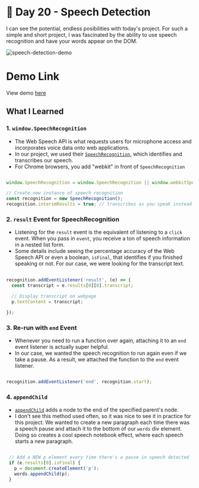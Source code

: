 # 💬 Day 20 - Speech Detection

I can see the potential, endless posibilities with today's project. For such a simple and short project, I was fascinated by the ability to use speech recognition and have your words appear on the DOM.

![speech-detection-demo](https://i.ibb.co/qjBhv3q/Screen-Shot-2021-05-07-at-6-04-34-PM.png)

# Demo Link
View demo [here](https://sandaiiyahh.github.io/JavaScript30/20-Speech%20Detection/)

## What I Learned

### 1. `window.SpeechRecognition`
 - The Web Speech API is what requests users for microphone access and incorporates voice data onto web applications. 
 - In our project, we used their [`SpeechRecognition`](https://courses.wesbos.com/account/access/5f9c820c24b5071fef484ffb/view/194128542), which identifies and transcribes our speech.
 - For Chrome browsers, you add "webkit" in front of `SpeechRecognition`

 ```javascript
 
 window.SpeechRecognition = window.SpeechRecognition || window.webkitSpeechRecognition;
 
// Create new instance of speech recognition
const recognition = new SpeechRecognition();
recognition.interimResults = true; // transcribes as you speak instead of waiting until the end

 ```

### 2. `result` Event for SpeechRecognition
 - Listening for the `result` event is the equivalent of listening to a `click` event. When you pass in `event`, you receive a ton of speech information in a nested list form. 
 - Some details include seeing the percentage accuracy of the Web Speech API or even a boolean, `isFinal`, that identifies if you finished speaking or not. For our case, we were looking for the transcript text.
 
```javascript
 
recognition.addEventListener('result', (e) => {
  const transcript = e.results[0][0].transcript;

  // Display transcript on webpage
  p.textContent = transcript;

});

 ```
 
 ### 3. Re-run with `end` Event 
  - Whenever you need to run a function over again, attaching it to an `end` event listener is actually super helpful. 
  - In our case, we wanted the speech recognition to run again even if we take a pause. As a result, we attached the function to the `end` event listener. 
  
  ```javascript
 
recognition.addEventListener('end', recognition.start);

 ```
 
  ### 4. `appendChild`
   - [`appendChild`](https://developer.mozilla.org/en-US/docs/Web/API/Node/appendChild) adds a node to the end of the specified parent's node. 
   - I don't see this method used often, so it was nice to see it in practice for this project. We wanted to create a new paragraph each time there was a speech pause and attach it to the bottom of our `words` div element. Doing so creates a cool speech notebook effect, where each speech starts a new paragraph.
   
 ```javascript
 
  // Add a NEW p element every time there's a pause in speech detected
  if (e.results[0].isFinal) {
    p = document.createElement('p');
    words.appendChild(p);
  }

 ```
 
 
 
 

